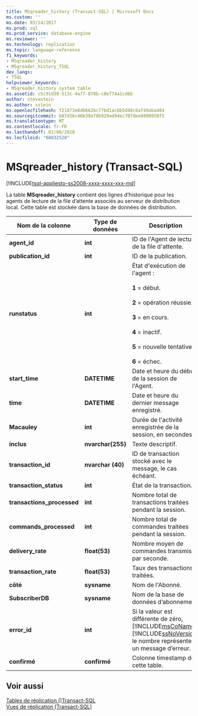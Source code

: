 ```yaml
---
title: MSqreader_history (Transact-SQL) | Microsoft Docs
ms.custom: ''
ms.date: 03/14/2017
ms.prod: sql
ms.prod_service: database-engine
ms.reviewer: ''
ms.technology: replication
ms.topic: language-reference
f1_keywords:
- MSqreader_history
- MSqreader_history_TSQL
dev_langs:
- TSQL
helpviewer_keywords:
- MSqreader_history system table
ms.assetid: c5c91d39-513c-4a77-870b-c8ef74a1cd6b
author: stevestein
ms.author: sstein
ms.openlocfilehash: f21873e8db662bc77bd1acbb5d48c6af49aba404
ms.sourcegitcommit: b87d36c46b39af8b929ad94ec707dee8800950f5
ms.translationtype: MT
ms.contentlocale: fr-FR
ms.lasthandoff: 02/08/2020
ms.locfileid: "68032528"
---
```

# <a name="msqreader_history-transact-sql"></a>MSqreader_history (Transact-SQL)
[!INCLUDE[tsql-appliesto-ss2008-xxxx-xxxx-xxx-md](../../includes/tsql-appliesto-ss2008-xxxx-xxxx-xxx-md.md)]

  La table **MSqreader_history** contient des lignes d’historique pour les agents de lecture de la file d’attente associés au serveur de distribution local. Cette table est stockée dans la base de données de distribution.  
  
|Nom de la colonne|Type de données|Description|  
|-----------------|---------------|-----------------|  
|**agent_id**|**int**|ID de l'Agent de lecture de la file d'attente.|  
|**publication_id**|**int**|ID de la publication.|  
|**runstatus**|**int**|État d'exécution de l'agent :<br /><br /> **1** = début.<br /><br /> **2** = opération réussie.<br /><br /> **3** = en cours.<br /><br /> **4** = inactif.<br /><br /> **5** = nouvelle tentative.<br /><br /> **6** = échec.|  
|**start_time**|**DATETIME**|Date et heure du début de la session de l'Agent.|  
|**time**|**DATETIME**|Date et heure du dernier message enregistré.|  
|**Macauley**|**int**|Durée de l'activité enregistrée de la session, en secondes.|  
|**inclus**|**nvarchar(255)**|Texte descriptif.|  
|**transaction_id**|**nvarchar (40)**|ID de transaction stocké avec le message, le cas échéant.|  
|**transaction_status**|**int**|État de la transaction.|  
|**transactions_processed**|**int**|Nombre total de transactions traitées pendant la session.|  
|**commands_processed**|**int**|Nombre total de commandes traitées pendant la session.|  
|**delivery_rate**|**float(53)**|Nombre moyen de commandes transmises par seconde.|  
|**transaction_rate**|**float(53)**|Taux des transactions traitées.|  
|**côté**|**sysname**|Nom de l'Abonné.|  
|**SubscriberDB**|**sysname**|Nom de la base de données d’abonnement.|  
|**error_id**|**int**|Si la valeur est différente de zéro, [!INCLUDE[msCoName](../../includes/msconame-md.md)] [!INCLUDE[ssNoVersion](../../includes/ssnoversion-md.md)] le nombre représente un message d’erreur.|  
|**confirmé**|**confirmé**|Colonne timestamp de cette table.|  
  
## <a name="see-also"></a>Voir aussi  
 [Tables de réplication &#40;&#41;Transact-SQL](../../relational-databases/system-tables/replication-tables-transact-sql.md)   
 [Vues de réplication &#40;Transact-SQL&#41;](../../relational-databases/system-views/replication-views-transact-sql.md)  
  
  
